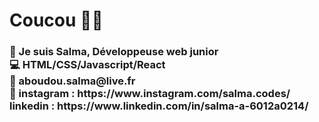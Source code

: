 <h1> Coucou 👋🏾 </h1>

<h3>
🦋 Je suis Salma, Développeuse web junior </br>
💻 <strong> HTML/CSS/Javascript/React </strong> </br>
💌 aboudou.salma@live.fr </br>
🔗 instagram : https://www.instagram.com/salma.codes/ </br>
   linkedin : https://www.linkedin.com/in/salma-a-6012a0214/
   
</h3>

